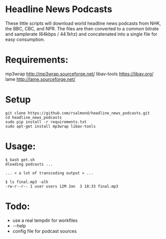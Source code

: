 Headline News Podcasts
======================

These little scripts will download world headline news podcasts from NHK, the BBC, CBC, and NPR.
The files are then converted to a common bitrate and samplerate (64kbps / 44.1khz) and concatenated
into a single file for easy consumption.


# Requirements:

mp3wrap     http://mp3wrap.sourceforge.net/
libav-tools https://libav.org/
lame        http://lame.sourceforge.net/

# Setup

```
git clone https://github.com/rsalmond/headline_news_podcasts.git
cd headline_news_podcasts
sudo pip install -r requirements.txt
sudo apt-get install mp3wrap libav-tools
```

# Usage:

```
$ bash get.sh     
dloading podcasts ...

... < a lot of transcoding output > ...

$ ls final.mp3 -alh
-rw-r--r-- 1 user users 12M Jan  3 18:33 final.mp3
```

# Todo:

  * use a real tempdir for workfiles
  * --help
  * config file for podcast sources
